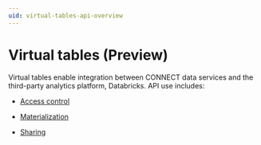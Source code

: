 ```yaml
---
uid: virtual-tables-api-overview
---
```


# Virtual tables (Preview)

Virtual tables enable integration between CONNECT data services and the third-party analytics platform, Databricks. API use includes:

* [Access control](xref:virtual-table-sharing-access-control)

* [Materialization](xref:virtual-table-sharing-materialization)

* [Sharing](xref:virtual-table-sharing-sharing)

